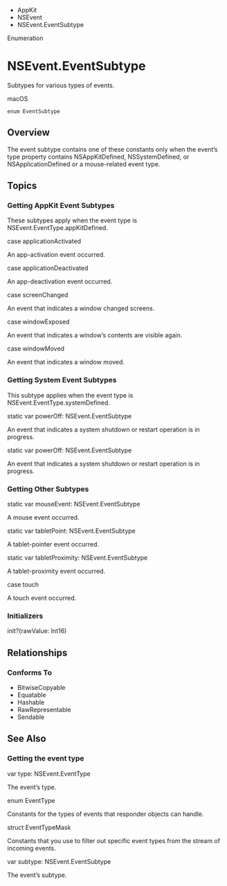 

- AppKit
- NSEvent
-  NSEvent.EventSubtype 

Enumeration

# NSEvent.EventSubtype

Subtypes for various types of events.

macOS

``` source
enum EventSubtype
```

## Overview

The event subtype contains one of these constants only when the event’s type property contains NSAppKitDefined, NSSystemDefined, or NSApplicationDefined or a mouse-related event type.

## Topics

### Getting AppKit Event Subtypes

These subtypes apply when the event type is NSEvent.EventType.appKitDefined.

case applicationActivated

An app-activation event occurred.

case applicationDeactivated

An app-deactivation event occurred.

case screenChanged

An event that indicates a window changed screens.

case windowExposed

An event that indicates a window’s contents are visible again.

case windowMoved

An event that indicates a window moved.

### Getting System Event Subtypes

This subtype applies when the event type is NSEvent.EventType.systemDefined.

static var powerOff: NSEvent.EventSubtype

An event that indicates a system shutdown or restart operation is in progress.

static var powerOff: NSEvent.EventSubtype

An event that indicates a system shutdown or restart operation is in progress.

### Getting Other Subtypes

static var mouseEvent: NSEvent.EventSubtype

A mouse event occurred.

static var tabletPoint: NSEvent.EventSubtype

A tablet-pointer event occurred.

static var tabletProximity: NSEvent.EventSubtype

A tablet-proximity event occurred.

case touch

A touch event occurred.

### Initializers

init?(rawValue: Int16)

## Relationships

### Conforms To

- BitwiseCopyable
- Equatable
- Hashable
- RawRepresentable
- Sendable

## See Also

### Getting the event type

var type: NSEvent.EventType

The event’s type.

enum EventType

Constants for the types of events that responder objects can handle.

struct EventTypeMask

Constants that you use to filter out specific event types from the stream of incoming events.

var subtype: NSEvent.EventSubtype

The event’s subtype.

